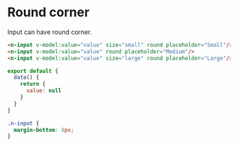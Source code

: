 # Round corner
Input can have round corner.
```html
<n-input v-model:value="value" size="small" round placeholder="Small"/>
<n-input v-model:value="value" round placeholder="Medium"/>
<n-input v-model:value="value" size="large" round placeholder="Large"/>
```
```js
export default {
  data() {
    return {
      value: null
    }
  }
}
```
```css
.n-input {
  margin-bottom: 8px;
}
```